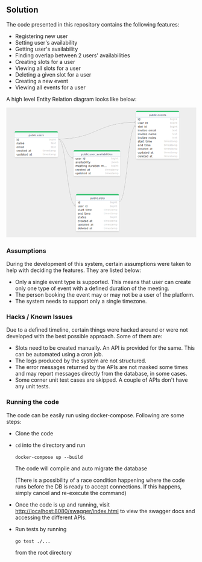 ## Solution

The code presented in this repository contains the following features:

* Registering new user
* Setting user's availability
* Getting user's availability
* Finding overlap between 2 users' availabilities
* Creating slots for a user
* Viewing all slots for a user
* Deleting a given slot for a user
* Creating a new event
* Viewing all events for a user

A high level Entity Relation diagram looks like below:

![image](docs/er-diagram.png)

### Assumptions

During the development of this system, certain assumptions were taken to help with deciding the features. They are listed below:

* Only a single event type is supported. This means that user can create only one type of event with a defined duration of the meeting.
* The person booking the event may or may not be a user of the platform.
* The system needs to support only a single timezone.

### Hacks / Known Issues

Due to a defined timeline, certain things were hacked around or were not developed with the best possible approach. Some of them are:

* Slots need to be created manually. An API is provided for the same. This can be automated using a cron job.
* The logs produced by the system are not structured.
* The error messages returned by the APIs are not masked some times and may report messages directly from the database, in some cases.
* Some corner unit test cases are skipped. A couple of APIs don't have any unit tests.

### Running the code

The code can be easily run using docker-compose. Following are some steps:

* Clone the code
* `cd` into the directory and run

  ```docker-compose up --build```

  The code will compile and auto migrate the database

  (There is a possibility of a race condition happening where the code runs before the DB is ready to accept connections. If this happens, simply cancel and re-execute the command)

* Once the code is up and running, visit [http://localhost:8080/swagger/index.html](http://localhost:8080/swagger/index.html) to view the swagger docs and accessing the different APIs.

* Run tests by running

  ```go test ./...```

  from the root directory